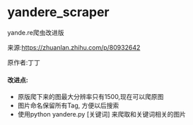 # yandere_scraper
yande.re爬虫改进版

来源:https://zhuanlan.zhihu.com/p/80932642  

原作者:丁丁

#### 改进点:
* 原版爬下来的图最大分辨率只有1500,现在可以爬原图
* 图片命名保留所有Tag, 方便以后搜索
* 使用python yandere.py [关键词] 来爬取和关键词相关的图片
